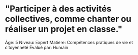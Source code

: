 # "Participer à des activités collectives, comme chanter ou réaliser un projet en classe."

Âge: 5
Niveau: Expert
Matière: Compétences pratiques de vie et citoyenneté
Évalué par: Humain
